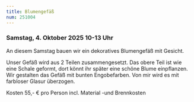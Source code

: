 ```yaml
---
title: Blumengefäß
num: 251004
---
```


### Samstag, 4. Oktober 2025 10-13 Uhr

An diesem Samstag bauen wir ein dekoratives Blumengefäß mit Gesicht.

Unser Gefäß wird aus 2 Teilen zusammengesetzt. Das obere Teil ist wie eine Schale geformt, dort könnt ihr
später eine schöne Blume einpflanzen. Wir gestalten das Gefäß mit bunten Engobefarben. Von mir wird es
mit farbloser Glasur überzogen.

Kosten 55,- € pro Person incl. Material -und Brennkosten